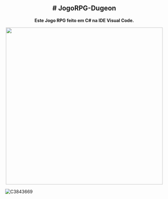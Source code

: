 <span align="center">
<h2> # JogoRPG-Dugeon</h2>
</span>
<p align="center">
  <strong>Este Jogo RPG feito em C# na IDE Visual Code.</strong><br />
</p>

<div align="center">
<img src="https://user-images.githubusercontent.com/70352645/150860531-90f65cad-1552-4944-9bdf-630e6cd9e54e.PNG" width="500px" />
</div>

![C3843669](https://user-images.githubusercontent.com/70352645/150862652-f836e84c-9285-442c-ad5e-6e89300f790a.jpg)
